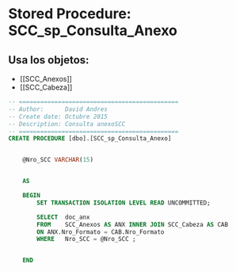 # Stored Procedure: SCC_sp_Consulta_Anexo

## Usa los objetos:
- [[SCC_Anexos]]
- [[SCC_Cabeza]]

```sql
-- =============================================
-- Author:		David Andres 
-- Create date:	Octubre 2015
-- Description:	Consulta anexoSCC
-- =============================================
CREATE PROCEDURE [dbo].[SCC_sp_Consulta_Anexo]


   	@Nro_SCC VARCHAR(15)


	AS

	BEGIN
		SET TRANSACTION ISOLATION LEVEL READ UNCOMMITTED;

		SELECT  doc_anx
	    FROM	SCC_Anexos AS ANX INNER JOIN SCC_Cabeza AS CAB
		ON ANX.Nro_Formato = CAB.Nro_Formato
		WHERE   Nro_SCC = @Nro_SCC ;


    END







```
